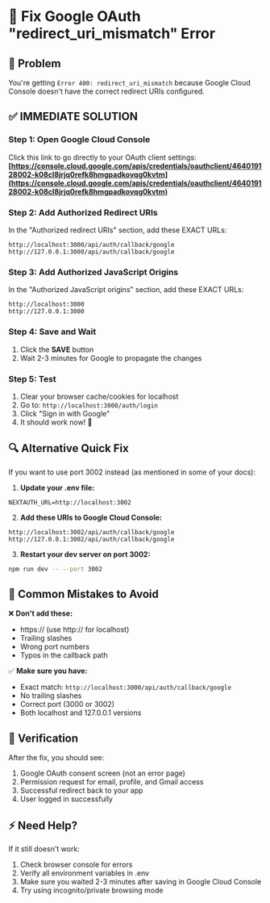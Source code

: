 # 🔧 Fix Google OAuth "redirect_uri_mismatch" Error

## 🚨 Problem
You're getting `Error 400: redirect_uri_mismatch` because Google Cloud Console doesn't have the correct redirect URIs configured.

## ✅ IMMEDIATE SOLUTION

### Step 1: Open Google Cloud Console
Click this link to go directly to your OAuth client settings:
**[https://console.cloud.google.com/apis/credentials/oauthclient/464019128002-k08cl8jrjq0refk8hmgpadkovqg0kvtm](https://console.cloud.google.com/apis/credentials/oauthclient/464019128002-k08cl8jrjq0refk8hmgpadkovqg0kvtm)**

### Step 2: Add Authorized Redirect URIs
In the "Authorized redirect URIs" section, add these EXACT URLs:
```
http://localhost:3000/api/auth/callback/google
http://127.0.0.1:3000/api/auth/callback/google
```

### Step 3: Add Authorized JavaScript Origins
In the "Authorized JavaScript origins" section, add these EXACT URLs:
```
http://localhost:3000
http://127.0.0.1:3000
```

### Step 4: Save and Wait
1. Click the **SAVE** button
2. Wait 2-3 minutes for Google to propagate the changes

### Step 5: Test
1. Clear your browser cache/cookies for localhost
2. Go to: `http://localhost:3000/auth/login`
3. Click "Sign in with Google"
4. It should work now! 🎉

## 🔍 Alternative Quick Fix

If you want to use port 3002 instead (as mentioned in some of your docs):

1. **Update your .env file:**
```env
NEXTAUTH_URL=http://localhost:3002
```

2. **Add these URIs to Google Cloud Console:**
```
http://localhost:3002/api/auth/callback/google
http://127.0.0.1:3002/api/auth/callback/google
```

3. **Restart your dev server on port 3002:**
```bash
npm run dev -- --port 3002
```

## 🚨 Common Mistakes to Avoid

❌ **Don't add these:**
- https:// (use http:// for localhost)
- Trailing slashes
- Wrong port numbers
- Typos in the callback path

✅ **Make sure you have:**
- Exact match: `http://localhost:3000/api/auth/callback/google`
- No trailing slashes
- Correct port (3000 or 3002)
- Both localhost and 127.0.0.1 versions

## 🎯 Verification
After the fix, you should see:
1. Google OAuth consent screen (not an error page)
2. Permission request for email, profile, and Gmail access
3. Successful redirect back to your app
4. User logged in successfully

## ⚡ Need Help?
If it still doesn't work:
1. Check browser console for errors
2. Verify all environment variables in .env
3. Make sure you waited 2-3 minutes after saving in Google Cloud Console
4. Try using incognito/private browsing mode
